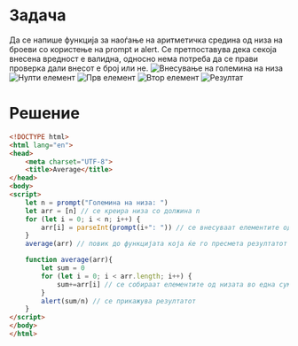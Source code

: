 # Задача
Да се напише функција за наоѓање на аритметичка средина од низа на броеви со користење на prompt и alert. Се претпоставува дека секоја внесена вредност е валидна, односно нема потреба да се прави проверка дали внесот е број или не.
![Внесување на големина на низа](/img/slika1.png)
![Нулти елемент](/img/slika2.png)
![Прв елемент](/img/slika3.png)
![Втор елемент](/img/slika4.png)
![Резултат](/img/slika5.png)
# Решение
```html
<!DOCTYPE html>
<html lang="en">
<head>
    <meta charset="UTF-8">
    <title>Average</title>
</head>
<body>
<script>
    let n = prompt("Големина на низа: ")
    let arr = [n] // се креира низа со должина n
    for (let i = 0; i < n; i++) {
        arr[i] = parseInt(prompt(i+": ")) // се внесуваат елементите од низата
    }
    average(arr) // повик до функцијата која ќе го пресмета резултатот

    function average(arr){
        let sum = 0
        for (let i = 0; i < arr.length; i++) {
            sum+=arr[i] // се собираат елементите од низата во една сума
        }
        alert(sum/n) // се прикажува резултатот
    }
</script>
</body>
</html>
```